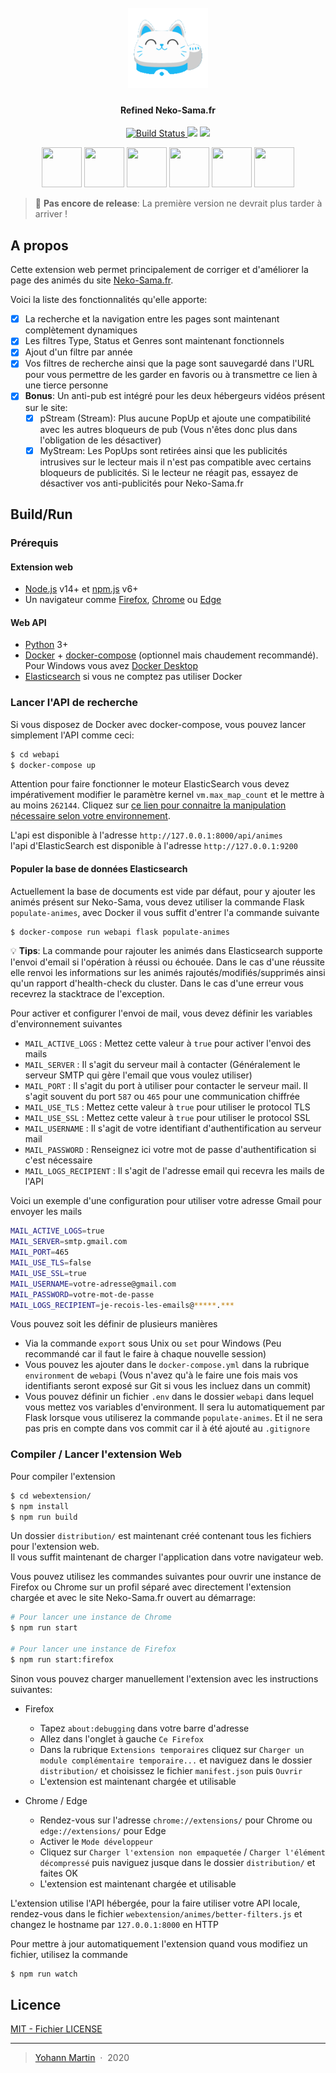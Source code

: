 <h1 align="center">
  <br>
  <img src="https://raw.githubusercontent.com/Astropilot/NekoSamaBetterFilters/master/webextension/source/icons/icon128.png" alt="Testify" width="128">
</h1>

<h4 align="center">
Refined Neko-Sama.fr</h4>

<p align="center">
  <a href="https://github.com/Astropilot/NekoSamaBetterFilters/actions">
    <img src="https://github.com/Astropilot/NekoSamaBetterFilters/workflows/Build%20%26%20Publish%20WebAPI/badge.svg"
         alt="Build Status">
  </a>
  <img src="https://img.shields.io/github/v/tag/Astropilot/NekoSamaBetterFilters">
  <img src="https://img.shields.io/badge/Made%20with-%E2%9D%A4%EF%B8%8F-yellow.svg">
</p>

<p align="center">
    <a href="#chrome" target="_blank"><img src="https://imgur.com/3C4iKO0.png" width="64" height="64"></a>
    <a href="#firefox" target="_blank"><img src="https://imgur.com/ihXsdDO.png" width="64" height="64"></a>
    <a href="#edge" target="_blank"><img src="https://imgur.com/vMcaXaw.png" width="64" height="64"></a>
    <a href="#vivaldi" target="_blank"><img src="https://imgur.com/EuDp4vP.png" width="64" height="64"></a>
    <a href="#brave" target="_blank"><img src="https://imgur.com/z8yjLZ2.png" width="64" height="64"></a>
    <a href="#tor" target="_blank"><img src="https://imgur.com/MQYBSrD.png" width="64" height="64"></a>
</p>

> :construction: **Pas encore de release**: La première version ne devrait plus tarder à arriver !

## A propos

Cette extension web permet principalement de corriger et d'améliorer la page des animés du site [Neko-Sama.fr](https://www.neko-sama.fr).

Voici la liste des fonctionnalités qu'elle apporte:

* [x] La recherche et la navigation entre les pages sont maintenant complètement dynamiques
* [x] Les filtres Type, Status et Genres sont maintenant fonctionnels
* [x] Ajout d'un filtre par année
* [x] Vos filtres de recherche ainsi que la page sont sauvegardé dans l'URL pour vous permettre de les garder en favoris ou à transmettre ce lien à une tierce personne
* [x] **Bonus**: Un anti-pub est intégré pour les deux hébergeurs vidéos présent sur le site:
    * [x] pStream (Stream): Plus aucune PopUp et ajoute une compatibilité avec les autres bloqueurs de pub (Vous n'êtes donc plus dans l'obligation de les désactiver)
    * [x] MyStream: Les PopUps sont retirées ainsi que les publicités intrusives sur le lecteur mais il n'est pas compatible avec certains bloqueurs de publicités. Si le lecteur ne réagit pas, essayez de désactiver vos anti-publicités pour Neko-Sama.fr

## Build/Run

### Prérequis

#### Extension web
* [Node.js](https://nodejs.org) v14+ et [npm.js](https://www.npmjs.com) v6+
* Un navigateur comme [Firefox](https://www.mozilla.org/fr/firefox/new), [Chrome](https://www.google.fr/chrome) ou [Edge](https://www.microsoft.com/edge)

#### Web API
* [Python](https://www.python.org) 3+
* [Docker](https://www.docker.com) + [docker-compose](https://docs.docker.com/compose) (optionnel mais chaudement recommandé). Pour Windows vous avez [Docker Desktop](https://www.docker.com/products/docker-desktop)
* [Elasticsearch](https://www.elastic.co/fr/elasticsearch/) si vous ne comptez pas utiliser Docker

### Lancer l'API de recherche

Si vous disposez de Docker avec docker-compose, vous pouvez lancer simplement l'API comme ceci:
```sh
$ cd webapi
$ docker-compose up
```

Attention pour faire fonctionner le moteur ElasticSearch vous devez impérativement modifier le paramètre kernel `vm.max_map_count` et le mettre à au moins `262144`. Cliquez sur [ce lien pour connaitre la manipulation nécessaire selon votre environnement](https://www.elastic.co/guide/en/elasticsearch/reference/current/docker.html#_set_vm_max_map_count_to_at_least_262144).

L'api est disponible à l'adresse `http://127.0.0.1:8000/api/animes` <br>
l'api d'ElasticSearch est disponible à l'adresse `http://127.0.0.1:9200`

#### Populer la base de données Elasticsearch

Actuellement la base de documents est vide par défaut, pour y ajouter les animés présent sur Neko-Sama, vous devez utiliser la commande Flask `populate-animes`, avec Docker il vous suffit d'entrer l'a commande suivante
```sh
$ docker-compose run webapi flask populate-animes
```

:bulb: **Tips**: La commande pour rajouter les animés dans Elasticsearch supporte l'envoi d'email si l'opération à réussi ou échouée. Dans le cas d'une réussite elle renvoi les informations sur les animés rajoutés/modifiés/supprimés ainsi qu'un rapport d'health-check du cluster. Dans le cas d'une erreur vous recevrez la stacktrace de l'exception.

Pour activer et configurer l'envoi de mail, vous devez définir les variables d'environnement suivantes
* `MAIL_ACTIVE_LOGS` : Mettez cette valeur à `true` pour activer l'envoi des mails
* `MAIL_SERVER` : Il s'agit du serveur mail à contacter (Généralement le serveur SMTP qui gère l'email que vous voulez utiliser)
* `MAIL_PORT` : Il s'agit du port à utiliser pour contacter le serveur mail. Il s'agit souvent du port `587` ou `465` pour une communication chiffrée
* `MAIL_USE_TLS` : Mettez cette valeur à `true` pour utiliser le protocol TLS
* `MAIL_USE_SSL` : Mettez cette valeur à `true` pour utiliser le protocol SSL
* `MAIL_USERNAME` : Il s'agit de votre identifiant d'authentification au serveur mail
* `MAIL_PASSWORD` : Renseignez ici votre mot de passe d'authentification si c'est nécessaire
* `MAIL_LOGS_RECIPIENT` : Il s'agit de l'adresse email qui recevra les mails de l'API

Voici un exemple d'une configuration pour utiliser votre adresse Gmail pour envoyer les mails
```sh
MAIL_ACTIVE_LOGS=true
MAIL_SERVER=smtp.gmail.com
MAIL_PORT=465
MAIL_USE_TLS=false
MAIL_USE_SSL=true
MAIL_USERNAME=votre-adresse@gmail.com
MAIL_PASSWORD=votre-mot-de-passe
MAIL_LOGS_RECIPIENT=je-recois-les-emails@*****.***
```

Vous pouvez soit les définir de plusieurs manières
* Via la commande `export` sous Unix ou `set` pour Windows (Peu recommandé car il faut le faire à chaque nouvelle session)
* Vous pouvez les ajouter dans le `docker-compose.yml` dans la rubrique `environment` de `webapi` (Vous n'avez qu'à le faire une fois mais vos identifiants seront exposé sur Git si vous les incluez dans un commit)
* Vous pouvez définir un fichier `.env` dans le dossier `webapi` dans lequel vous mettez vos variables d'environment. Il sera lu automatiquement par Flask lorsque vous utiliserez la commande `populate-animes`. Et il ne sera pas pris en compte dans vos commit car il à été ajouté au `.gitignore`

### Compiler / Lancer l'extension Web

Pour compiler l'extension
```sh
$ cd webextension/
$ npm install
$ npm run build
```

Un dossier `distribution/` est maintenant créé contenant tous les fichiers pour l'extension web. <br>
Il vous suffit maintenant de charger l'application dans votre navigateur web.

Vous pouvez utilisez les commandes suivantes pour ouvrir une instance de Firefox ou Chrome sur un profil séparé avec directement l'extension chargée et avec le site Neko-Sama.fr ouvert au démarrage:
```sh
# Pour lancer une instance de Chrome
$ npm run start

# Pour lancer une instance de Firefox
$ npm run start:firefox
```

Sinon vous pouvez charger manuellement l'extension avec les instructions suivantes:

* Firefox
    * Tapez `about:debugging` dans votre barre d'adresse
    * Allez dans l'onglet à gauche `Ce Firefox`
    * Dans la rubrique `Extensions temporaires` cliquez sur `Charger un module complémentaire temporaire...` et naviguez dans le dossier `distribution/` et choisissez le fichier `manifest.json` puis `Ouvrir`
    * L'extension est maintenant chargée et utilisable

* Chrome / Edge
    * Rendez-vous sur l'adresse `chrome://extensions/` pour Chrome ou `edge://extensions/` pour Edge
    * Activer le `Mode développeur`
    * Cliquez sur `Charger l'extension non empaquetée` / `Charger l'élément décompressé` puis naviguez jusque dans le dossier `distribution/` et faites OK
    * L'extension est maintenant chargée et utilisable

L'extension utilise l'API hébergée, pour la faire utiliser votre API locale, rendez-vous dans le fichier `webextension/animes/better-filters.js` et changez le hostname par `127.0.0.1:8000` en HTTP

Pour mettre à jour automatiquement l'extension quand vous modifiez un fichier, utilisez la commande
```sh
$ npm run watch
```

## Licence

[MIT - Fichier LICENSE](https://github.com/Astropilot/NekoSamaBetterFilters/blob/master/LICENSE)

---

> [Yohann Martin](https://codexus.fr) &nbsp;&middot;&nbsp;
> 2020
